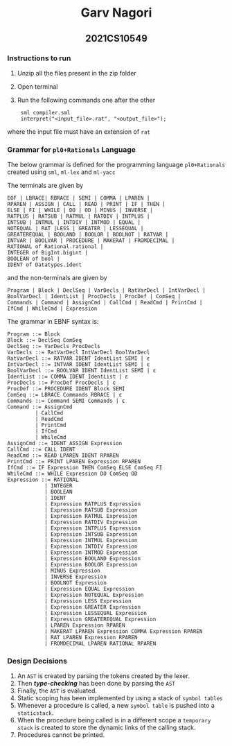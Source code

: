 <center>

# Garv Nagori

## 2021CS10549
</center>

### Instructions to run

1. Unzip all the files present in the zip folder
2. Open terminal
3. Run the following commands one after the other
    
        sml compiler.sml
        interpret("<input_file>.rat", "<output_file>");
where the input file must have an extension of ```rat```

### Grammar for ```pl0+Rationals``` Language

The below grammar is defined for the programming language ```pl0+Rationals``` created using ```sml```, ```ml-lex``` and ```ml-yacc```

The terminals are given by 

    EOF | LBRACE| RBRACE | SEMI | COMMA | LPAREN |
    RPAREN | ASSIGN | CALL | READ | PRINT | IF | THEN | 
    ELSE | FI | WHILE | DO | OD | MINUS | INVERSE | 
    RATPLUS | RATSUB | RATMUL | RATDIV | INTPLUS | 
    INTSUB | INTMUL | INTDIV | INTMOD | EQUAL | 
    NOTEQUAL | RAT |LESS | GREATER | LESSEQUAL | 
    GREATEREQUAL | BOOLAND | BOOLOR | BOOLNOT | RATVAR | 
    INTVAR | BOOLVAR | PROCEDURE | MAKERAT | FROMDECIMAL |
    RATIONAL of Rational.rational | 
    INTEGER of BigInt.bigint | 
    BOOLEAN of bool | 
    IDENT of Datatypes.ident

and the non-terminals are given by 

    Program | Block | DeclSeq | VarDecls | RatVarDecl | IntVarDecl |
    BoolVarDecl | IdentList | ProcDecls | ProcDef | ComSeq | 
    Commands | Command | AssignCmd | CallCmd | ReadCmd | PrintCmd |
    IfCmd | WhileCmd | Expression

The grammar in EBNF syntax is:

    Program ::= Block
    Block ::= DeclSeq ComSeq
    DeclSeq ::= VarDecls ProcDecls
    VarDecls ::= RatVarDecl IntVarDecl BoolVarDecl
    RatVarDecl ::= RATVAR IDENT IdentList SEMI | ε
    IntVarDecl ::= INTVAR IDENT IdentList SEMI | ε
    BoolVarDecl ::= BOOLVAR IDENT IdentList SEMI | ε
    IdentList ::= COMMA IDENT IdentList | ε
    ProcDecls ::= ProcDef ProcDecls | ε
    ProcDef ::= PROCEDURE IDENT Block SEMI
    ComSeq ::= LBRACE Commands RBRACE | ε
    Commands ::= Command SEMI Commands | ε
    Command ::= AssignCmd
             | CallCmd
             | ReadCmd
             | PrintCmd
             | IfCmd
             | WhileCmd
    AssignCmd ::= IDENT ASSIGN Expression
    CallCmd ::= CALL IDENT
    ReadCmd ::= READ LPAREN IDENT RPAREN
    PrintCmd ::= PRINT LPAREN Expression RPAREN
    IfCmd ::= IF Expression THEN ComSeq ELSE ComSeq FI
    WhileCmd ::= WHILE Expression DO ComSeq OD
    Expression ::= RATIONAL
                | INTEGER
                | BOOLEAN
                | IDENT
                | Expression RATPLUS Expression
                | Expression RATSUB Expression
                | Expression RATMUL Expression
                | Expression RATDIV Expression
                | Expression INTPLUS Expression
                | Expression INTSUB Expression
                | Expression INTMUL Expression
                | Expression INTDIV Expression
                | Expression INTMOD Expression
                | Expression BOOLAND Expression
                | Expression BOOLOR Expression
                | MINUS Expression 
                | INVERSE Expression 
                | BOOLNOT Expression 
                | Expression EQUAL Expression
                | Expression NOTEQUAL Expression
                | Expression LESS Expression
                | Expression GREATER Expression
                | Expression LESSEQUAL Expression
                | Expression GREATEREQUAL Expression
                | LPAREN Expression RPAREN
                | MAKERAT LPAREN Expression COMMA Expression RPAREN
                | RAT LPAREN Expression RPAREN
                | FROMDECIMAL LPAREN RATIONAL RPAREN

### Design Decisions

1. An ```AST``` is created by parsing the tokens created by the lexer.
2. Then ***type-checking*** has been done by parsing the ```AST```
3. Finally, the ```AST``` is evaluated. 
4. Static scoping has been implemented by using a stack of ```symbol tables```
5. Whenever a procedure is called, a new ```symbol table``` is pushed into a ```staticstack```.
6. When the procedure being called is in a different scope a ```temporary stack``` is created to store the dynamic links of the calling stack.
7. Procedures cannot be printed.